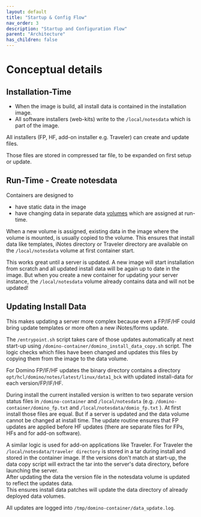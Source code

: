 ```yaml
---
layout: default
title: "Startup & Config Flow"
nav_order: 3
description: "Startup and Configuration Flow"
parent: "Architecture"
has_children: false
---
```


# Conceptual details

## Installation-Time

- When the image is build, all install data is contained in the installation image.
- All software installers (web-kits) write to the `/local/notesdata` which is part of the image.

All installers (FP, HF, add-on installer e.g. Traveler) can create and update files.

Those files are stored in compressed tar file, to be expanded on first setup or update.

## Run-Time - Create notesdata

Containers are designed to

- have static data in the image
- have changing data in separate data [volumes](https://docs.docker.com/storage/volumes/) which are assigned at run-time.


When a new volume is assigned, existing data in the image where the volume is mounted, is usually copied to the volume.
This ensures that install data like templates, iNotes directory or Traveler directory are available on the `/local/notesdata` volume at first container start.

This works great until a server is updated. A new image will start installation from scratch and all updated install data will be again up to date in the image.
But when you create a new container for updating your server instance, the `/local/notesdata` volume already contains data and will not be updated!

## Updating Install Data

This makes updating a server more complex because even a FP/IF/HF could bring update templates or more often a new iNotes/forms update.

The `/entrypoint.sh` script takes care of those updates automatically at next start-up using `/domino-container/domino_install_data_copy.sh` script.
The logic checks which files have been changed and updates this files by copying them from the image to the data volume.

For Domino FP/IF/HF updates the binary directory contains a directory `opt/hcl/domino/notes/latest/linux/data1_bck` with updated install-data for each version/FP/IF/HF.

During install the current installed version is written to two separate version status files 
in `/domino-container` and `/local/notesdata` (e.g. `/domino-container/domino_fp.txt` and `/local/notesdata/domio_fp.txt` ).
At first install those files are equal. But if a server is updated and the data volume cannot be changed at install time.
The update routine ensures that FP updates are applied before HF updates (there are separate files for FPs, HFs and for add-on software).

A similar logic is used for add-on applications like Traveler.
For Traveler the `/local/notesdata/traveler directory` is stored in a tar during install and stored in the container image.
If the versions don't match at start-up, the data copy script will extract the tar into the server's data directory, before launching the server.  
After updating the data the version file in the notesdata volume is updated to reflect the updates data.  
This ensures install data patches will update the data directory of already deployed data volumes.

All updates are logged into `/tmp/domino-container/data_update.log`.
